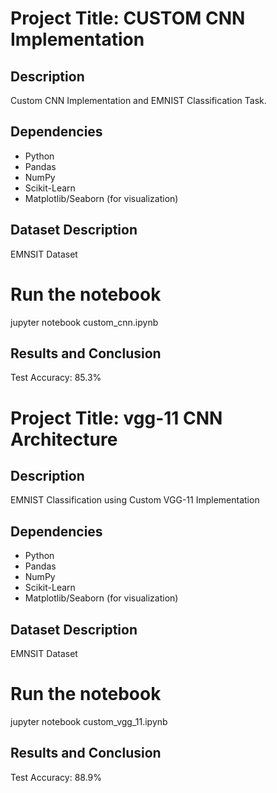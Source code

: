 # Project Title: CUSTOM CNN Implementation 

## Description
Custom CNN Implementation and EMNIST Classification Task.  

## Dependencies
- Python
- Pandas
- NumPy
- Scikit-Learn
- Matplotlib/Seaborn (for visualization)


## Dataset Description
EMNSIT Dataset 

# Run the notebook
jupyter notebook custom_cnn.ipynb


## Results and Conclusion
Test Accuracy: 85.3%






# Project Title: vgg-11 CNN Architecture 

## Description
EMNIST Classification using Custom VGG-11 Implementation

## Dependencies
- Python
- Pandas
- NumPy
- Scikit-Learn
- Matplotlib/Seaborn (for visualization)


## Dataset Description
EMNSIT Dataset  

# Run the notebook
jupyter notebook custom_vgg_11.ipynb

## Results and Conclusion
Test Accuracy: 88.9%

